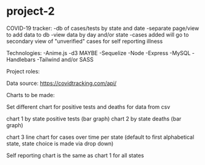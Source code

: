 # project-2

COVID-19 tracker:
-db of cases/tests by state and date
-separate page/view to add data to db
-view data by day and/or state
-cases added will go to secondary view of "unverified" cases for self reporting illness


Technologies:
-Anime.js
-d3 MAYBE
-Sequelize
-Node
-Express
-MySQL
-Handlebars
-Tailwind and/or SASS

Project roles: 


Data source:
https://covidtracking.com/api/

Charts to be made:

Set different chart for positive tests and deaths for data from csv

chart 1 by state positive tests (bar graph)
chart 2 by state deaths (bar graph)

chart 3 line chart for cases over time per state (default to first alphabetical state, state choice is made via drop down)

Self reporting chart is the same as chart 1 for all states





